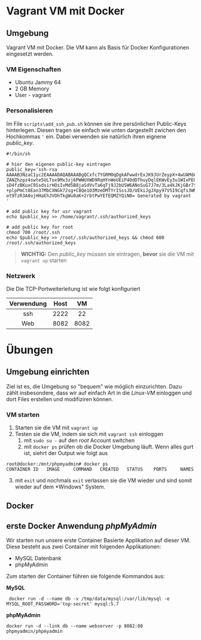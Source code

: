 # Vagrant VM mit Docker

## Umgebung

Vagrant VM mit Docker. Die VM kann als Basis für Docker Konfigurationen eingesetzt werden. 

### VM Eigenschaften

* Ubuntu Jammy 64
* 2 GB Memory
* User - vagrant

### Personalisieren

Im File `scripts\add_ssh_pub.sh` können sie ihre persönlichen Public-Keys hinterlegen. Diesen tragen sie einfach wie unten dargestellt zwichen den Hochkommas `'` ein. Dabei verwenden sie natürlich ihren eignene *public_key*.

```
#!/bin/sh

# hier den eigenen public-key eintragen
public_key='ssh-rsa AAAAB3NzaC1yc2EAAAADAQABAAABgQCxfc7YGRM0qDgkAFwwdrExJK9JUrZeypX+4wUAMdAIkbZ0bCclzV5Kpg9ZON7qlulhyEsRS+ZUtDZe+
ZANZhzpz4swte5ULTox9Mx3zj6PWWUXWD9RqHYnWeUEiP4OdDThuyDqlEKWvEy3u1WIxPEUiv3kjAiX2XR4MC0l5/OiJCP5ea8iXEiFI+NUzy7mCWuWW8Fp6iPX0giI4P
sD4fzBKuxC9SsdsirHOsIvMd5B8jaSdVvTa6qTj9J2bUSW6ANoSuG7J7m/3La4kJKjGBr7tsuELj5z0QSoEybZsU6KxWlDQwGGDV6OSQ8swfLFoJu7jckRupkBWHspuBk
+plpPmCt8Ean37MbCXNGk72sg+C8Qe1O3MzeDMTYrISssJD/UEkiJgJXpy97V5I9Cqfs3WNf7YZSErzKYAFjEjsishWu+ydveETfsMB+I/ledgu/gX/+Af5ZiyGApMTF+
ot9TzR3A0ojHHaEhJVOhTkgWu0aK+2rbtPwYEfEQMZYQiN0= Generated by vagrant '

# add public key for usr vagrant
echo $public_key >> /home/vagrant/.ssh/authorized_keys

# add public key for root
chmod 700 /root/.ssh
echo $public_key >> /root/.ssh/authorized_keys && chmod 600 /root/.ssh/authorized_keys
```


> **WICHTIG:** Den *public_key* müssen sie eintragen, **bevor** sie die VM mit `vagrant up` starten 

### Netzwerk

Die Die TCP-Portweiterleitung ist wie folgt konfiguriert

  |Verwendung| Host| VM | 
  |:--:|:--:|:--:|
  |ssh| 2222| 22 |
  |Web|8082|8082|

# Übungen

## Umgebung einrichten

Ziel ist es, die Umgebung so "bequem" wie möglich einzurichten. Dazu zählt insbesondere, dass wir auf einfach Art in die *Linux-VM* einloggen und dort Files erstellen und modifiziren können. 

### VM starten

1) Starten sie die VM mit `vagrant up`
2) Testen sie die VM, indem sie sich mit `vagrant ssh` einloggen
   1) mit `sudo su -` auf den *root* Account switchen
   2) mit `docker ps` prüfen ob die Docker Umgebung läuft. Wenn alles gurt ist, siehrt der Output wie folgt aus

```
root@docker:/mnt/phpmyadmin# docker ps
CONTAINER ID   IMAGE     COMMAND   CREATED   STATUS    PORTS     NAMES
```
3) mit `exit` und nochmals `exit` verlassen sie die VM wieder und sind somit wieder auf dem *Windows" System.






## Docker

## erste Docker Anwendung *phpMyAdmin*

Wir starten nun unsere erste Container Basierte Applikation auf dieser VM. Diese besteht aus zwei Container mit folgenden Applikationen:

* MySQL Datenbank
* phpMyAdmin

Zum starten der Container führen sie folgende Kommandos aus:

**MySQL**

` docker run -d --name db -v /tmp/data/mysql:/var/lib/mysql -e MYSQL_ROOT_PASSWORD='top-secret' mysql:5.7`

**phpMyAdmin**

`docker run -d --link db --name webserver -p 8082:80 phpmyadmin/phpmyadmin`











  


